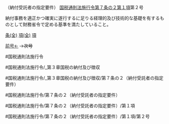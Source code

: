 （納付受託者の指定要件）
[国税通則法施行令第７条の２第１項](国税通則法施行＿令＿第７条の２第１項)第２号

納付事務を適正かつ確実に遂行するに足りる経理的及び技術的な基礎を有するものとして財務省令で定める基準を満たしていること。

[条(全)](国税通則法施行＿令＿第７条の２_.md)    [項(全)](国税通則法施行＿令＿第７条の２第１項_.md)    [項](国税通則法施行＿令＿第７条の２第１項.md)

[前号←](国税通則法施行＿令＿第７条の２第１項第１号.md)  ~~→次号~~

#国税通則法施行令

#国税通則法施行令/_第３章国税の納付及び徴収

#国税通則法施行令/_第３章国税の納付及び徴収/第７条の２（納付受託者の指定要件）

#国税通則法施行令/第７条の２（納付受託者の指定要件）

#国税通則法施行令/第７条の２（納付受託者の指定要件）/第１項

#国税通則法施行令/第７条の２（納付受託者の指定要件）/第１項/第２号


